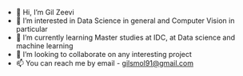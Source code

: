 - 👋 Hi, I’m Gil Zeevi
- 👀 I’m interested in Data Science in general and Computer Vision in particular
- 🌱 I’m currently learning Master studies at IDC, at Data science and machine learning
- 💞️ I’m looking to collaborate on any interesting project
- 📫 You can reach me by email - gilsmol91@gmail.com
